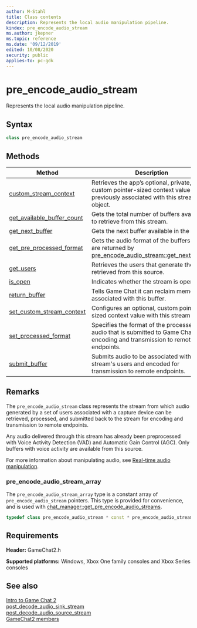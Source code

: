 ```yaml
---
author: M-Stahl
title: Class contents
description: Represents the local audio manipulation pipeline.
kindex: pre_encode_audio_stream
ms.author: jkepner
ms.topic: reference
ms.date: '09/12/2019'
edited: 10/08/2020
security: public
applies-to: pc-gdk
---
```


# pre_encode_audio_stream
  
Represents the local audio manipulation pipeline.  
  
<a id="syntaxSection"></a>
  
## Syntax
  
```cpp  
class pre_encode_audio_stream  
```  
  
  
## Methods  
  
| Method | Description |  
| --- | --- |  
| [custom_stream_context](methods/pre_encode_audio_stream_custom_stream_context.md) | Retrieves the app’s optional, private, custom pointer-sized context value previously associated with this stream object. |  
| [get_available_buffer_count](methods/pre_encode_audio_stream_get_available_buffer_count.md) | Gets the total number of buffers available to retrieve from this stream. |  
| [get_next_buffer](methods/pre_encode_audio_stream_get_next_buffer.md) | Gets the next buffer available in the stream. |  
| [get_pre_processed_format](methods/pre_encode_audio_stream_get_pre_processed_format.md) | Gets the audio format of the buffers that are returned by [pre_encode_audio_stream::get_next_buffer](methods/pre_encode_audio_stream_get_next_buffer.md). |  
| [get_users](methods/pre_encode_audio_stream_get_users.md) | Retrieves the users that generate the audio retrieved from this source. |  
| [is_open](methods/pre_encode_audio_stream_is_open.md) | Indicates whether the stream is open. |  
| [return_buffer](methods/pre_encode_audio_stream_return_buffer.md) | Tells Game Chat it can reclaim memory associated with this buffer. |  
| [set_custom_stream_context](methods/pre_encode_audio_stream_set_custom_stream_context.md) | Configures an optional, custom pointer-sized context value with this stream object. |  
| [set_processed_format](methods/pre_encode_audio_stream_set_processed_format.md) | Specifies the format of the processed audio that is submitted to Game Chat 2 for encoding and transmission to remote endpoints. |  
| [submit_buffer](methods/pre_encode_audio_stream_submit_buffer.md) | Submits audio to be associated with this stream's users and encoded for transmission to remote endpoints. |  

  
<a id="remarksSection"></a>
  
## Remarks
  
The `pre_encode_audio_stream` class represents the stream from which audio generated by a set of users associated with a capture device can be retrieved, processed, and submitted back to the stream for encoding and transmission to remote endpoints.  
  
Any audio delivered through this stream has already been preprocessed with Voice Activity Detection (VAD) and Automatic Gain Control (AGC). Only buffers with voice activity are available from this source.  
  
For more information about manipulating audio, see [Real-time audio manipulation](../../../../../chat/overviews/game-chat2/real-time-audio-manipulation.md).  
  
<a id="array"></a>
  
### pre_encode_audio_stream_array
  
The `pre_encode_audio_stream_array` type is a constant array of `pre_encode_audio_stream` pointers. This type is provided for convenience, and is used with [chat_manager::get_pre_encode_audio_streams](../chat_manager/methods/chat_manager_get_pre_encode_audio_streams.md).  
  
```cpp
typedef class pre_encode_audio_stream * const * pre_encode_audio_stream_array;
```  
  
<a id="requirementsSection"></a>
  
## Requirements
  
**Header:** GameChat2.h  
  
**Supported platforms:** Windows, Xbox One family consoles and Xbox Series consoles  
  
## See also
  
[Intro to Game Chat 2](../../../../../chat/overviews/game-chat2/game-chat-2-intro.md)  
[post_decode_audio_sink_stream](../post_decode_audio_sink_stream/post_decode_audio_sink_stream.md)  
[post_decode_audio_source_stream](../post_decode_audio_source_stream/post_decode_audio_source_stream.md)  
[GameChat2 members](../../gamechat2_members.md)  
  